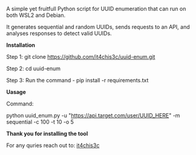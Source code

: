 A simple yet fruitfull Python script for UUID enumeration that can run on both WSL2 and Debian. 

It generates sequential and random UUIDs, sends requests to an API, and analyses responses to detect valid UUIDs.

**Installation**

Step 1: git clone https://github.com/it4chis3c/uuid-enum.git  

Step 2: cd uuid-enum 

Step 3: Run the command - pip install -r requirements.txt

**Uasage**

Command:

python uuid_enum.py -u "https://api.target.com/user/UUID_HERE" -m sequential -c 100 -t 10 -o 5

**Thank you for installing the tool**

For any quries reach out to: [it4chis3c](https://x.com/it4chis3c)
